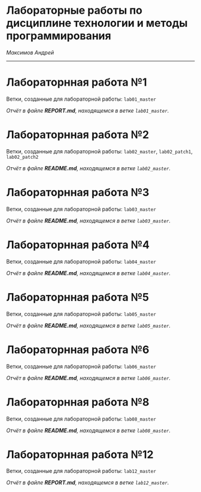 # Лабораторные работы по дисциплине технологии и методы программирования
*Максимов Андрей*
___

# **Лабораторнная работа №1**

Ветки, созданные для лабораторной работы: `lab01_master`

*Отчёт в файле **REPORT.md**, находящемся в ветке `lab01_master`.*


# **Лабораторнная работа №2**

Ветки, созданные для лабораторной работы: `lab02_master`, `lab02_patch1`, `lab02_patch2`

*Отчёт в файле **README.md**, находящемся в ветке `lab02_master`.*


# **Лабораторнная работа №3** 

Ветки, созданные для лабораторной работы: `lab03_master`

*Отчёт в файле **README.md**, находящемся в ветке `lab03_master`.*


# **Лабораторнная работа №4** 

Ветки, созданные для лабораторной работы: `lab04_master`

*Отчёт в файле **README.md**, находящемся в ветке `lab04_master`.*


# **Лабораторнная работа №5** 

Ветки, созданные для лабораторной работы: `lab05_master`

*Отчёт в файле **README.md**, находящемся в ветке `lab05_master`.*


# **Лабораторнная работа №6** 

Ветки, созданные для лабораторной работы: `lab06_master`

*Отчёт в файле **README.md**, находящемся в ветке `lab06_master`.*


# **Лабораторнная работа №8** 

Ветки, созданные для лабораторной работы: `lab08_master`

*Отчёт в файле **README.md**, находящемся в ветке `lab08_master`.*


# **Лабораторнная работа №12**

Ветки, созданные для лабораторной работы: `lab12_master`

*Отчёт в файле **REPORT.md**, находящемся в ветке `lab12_master`.*
